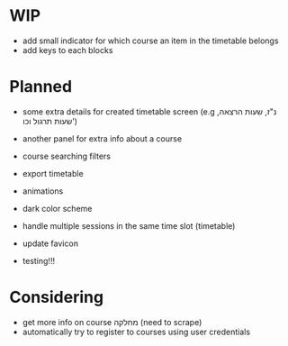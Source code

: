 # WIP

- add small indicator for which course an item in the timetable belongs
- add keys to each blocks

# Planned

- some extra details for created timetable screen (e.g נ"ז, שעות הרצאה, שעות תרגול וכו')
- another panel for extra info about a course

- course searching filters
- export timetable

- animations
- dark color scheme
- handle multiple sessions in the same time slot (timetable)
- update favicon

- testing!!!

# Considering

- get more info on course מחלקה (need to scrape)
- automatically try to register to courses using user credentials
